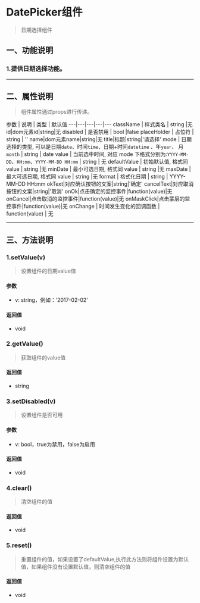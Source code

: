 # DatePicker组件
> 日期选择组件

## 一、功能说明
### 1.提供日期选择功能。

---

## 二、属性说明
> 组件属性通过props进行传递。

参数 | 说明 | 类型 | 默认值
---|---|---|---|---
className | 样式类名 | string |无
id|dom元素id|string|无
disabled | 是否禁用 | bool |false
placeHolder | 占位符 | string | ''
name|dom元素name|string|无
title|标题|string|'请选择'
mode | 日期选择的类型, 可以是日期`date`、时间`time`、日期+时间`datetime` 、年`year`、 月 `month` | string | date
value | 当前选中时间, 对应 mode 下格式分别为:`YYYY-MM-DD`、`HH:mm`、`YYYY-MM-DD HH:mm` | string | 无
defaultValue | 初始默认值, 格式同 value | string |无
minDate | 最小可选日期, 格式同 value | string |无
maxDate | 最大可选日期, 格式同 value | string |无
format | 格式化日期 | string | YYYY-MM-DD HH:mm
okText|对应确认按钮的文案|string|'确定'
cancelText|对应取消按钮的文案|string|'取消'
onOk|点击确定的监控事件|function(value)|无
onCancel|点击取消的监控事件|function(value)|无
onMaskClick|点击蒙层的监控事件|function(value)|无
onChange | 时间发生变化的回调函数 | function(value) | 无

---

## 三、方法说明
### 1.setValue(v)
> 设置组件的日期value值

#### 参数
- v: string，例如：‘2017-02-02’

#### 返回值
- void


### 2.getValue()
> 获取组件的value值

#### 返回值
- string


### 3.setDisabled(v)
> 设置组件是否可用

#### 参数
- v: bool，true为禁用，false为启用

#### 返回值
- void

### 4.clear()
> 清空组件的值

#### 返回值
- void

### 5.reset()
> 重置组件的值，如果设置了defaultValue,执行此方法则将组件设置为默认值，如果组件没有设置默认值，则清空组件的值

#### 返回值
- void